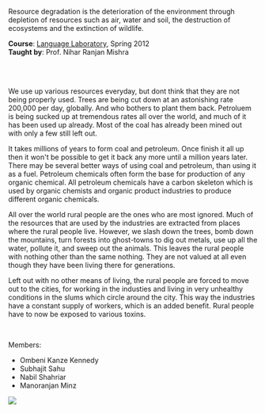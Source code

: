 Resource degradation is the deterioration of the environment through
depletion of resources such as air, water and soil, the destruction of
ecosystems and the extinction of wildlife.

**Course**: [Language Laboratory], Spring 2012<br>
**Taught by**: Prof. Nihar Ranjan Mishra

[Language Laboratory]: https://github.com/nitrece/language-laboratory

<br>
<br>

We use up various resources everyday, but dont think that they are not being
properly used. Trees are being cut down at an astonishing rate 200,000 per
day, globally. And who bothers to plant them back. Petroluem is being sucked
up at tremendous rates all over the world, and much of it has been used up
already. Most of the coal has already been mined out with only a few still
left out.

It takes millions of years to form coal and petroleum. Once finish it all
up then it won't be possible to get it back any more until a million years
later. There may be several better ways of using coal and petroleum, than
using it as a fuel. Petroleum chemicals often form the base for production
of any organic chemical. All petroleum chemicals have a carbon skeleton
which is used by organic chemists and organic product industries to produce
different organic chemicals.

All over the world rural people are the ones who are most ignored. Much of
the resources that are used by the industries are extracted from places where
the rural people live. However, we slash down the trees, bomb down the
mountains, turn forests into ghost-towns to dig out metals, use up all the
water, pollute it, and sweep out the animals. This leaves the rural people
with nothing other than the same nothing. They are not valued at all even
though they have been living there for generations.

Left out with no other means of living, the rural people are forced to move
out to the cities, for working in the industies and living in very unhealthy
conditions in the slums which circle around the city. This way the industries
have a constant supply of workers, which is an added benefit. Rural people
have to now be exposed to various toxins.

<br>

Members:
- Ombeni Kanze Kennedy
- Subhajit Sahu
- Nabil Shahriar
- Manoranjan Minz

![](https://ga-beacon.deno.dev/G-ERJXRWVLBT:BGFjXiiDQ5-gqJoAeoZGqg/github.com/nitrece/resource-degradation-and-rural-livelihood)
